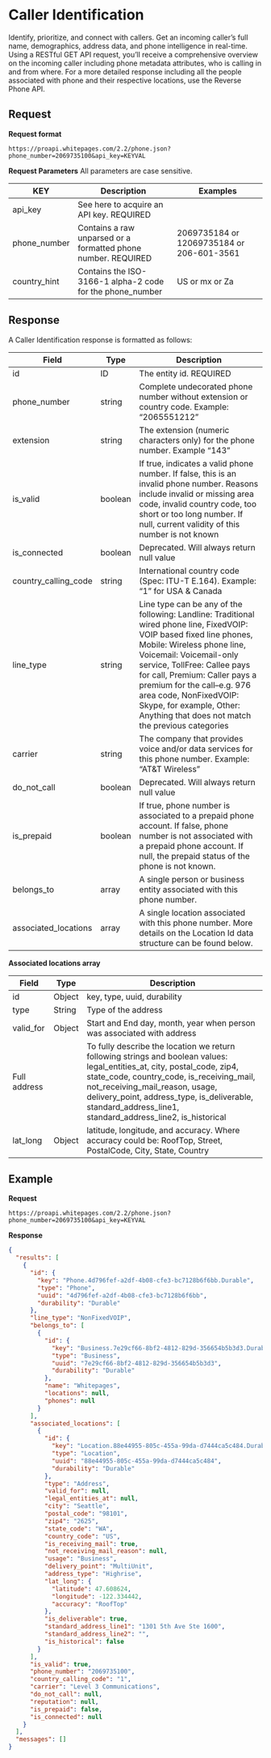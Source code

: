 # Caller Identification

Identify, prioritize, and connect with callers. Get an incoming caller’s full name, demographics, address data, and phone intelligence in real-time. Using a RESTful GET API request, you’ll receive a comprehensive overview on the incoming caller including phone metadata attributes, who is calling in and from where. For a more detailed response including all the people associated with phone and their respective locations, use the Reverse Phone API.

## Request
**Request format**

```
https://proapi.whitepages.com/2.2/phone.json?phone_number=2069735100&api_key=KEYVAL
```

**Request Parameters**
All parameters are case sensitive.

| KEY     | Description | Examples |
| ------- | ---- | ---- |
| api_key | See here to acquire an API key. REQUIRED | |
| phone_number | Contains a raw unparsed or a formatted phone number. REQUIRED | 2069735184 or 12069735184 or 206-601-3561 |
| country_hint | Contains the ISO-3166-1 alpha-2 code for the phone_number | US or mx or Za |

## Response
A Caller Identification response is formatted as follows:

| Field     | Type | Description |
| ------- | ---- | ---- |
| id | ID | The entity id. REQUIRED |
| phone_number | string | Complete undecorated phone number without extension or country code. Example: “2065551212” |
| extension | string | The extension (numeric characters only) for the phone number. Example “143”  |
| is_valid | boolean | If true, indicates a valid phone number. If false, this is an invalid phone number. Reasons include invalid or missing area code, invalid country code, too short or too long number. If null, current validity of this number is not known |
| is_connected | boolean | Deprecated. Will always return null value |
| country_calling_code | string | International country code (Spec: ITU-T E.164). Example: “1” for USA & Canada |
| line_type | string | Line type can be any of the following: Landline: Traditional wired phone line, FixedVOIP: VOIP based fixed line phones, Mobile: Wireless phone line, Voicemail: Voicemail-only service, TollFree: Callee pays for call, Premium: Caller pays a premium for the call–e.g. 976 area code, NonFixedVOIP: Skype, for example, Other: Anything that does not match the previous categories |
| carrier | string | The company that provides voice and/or data services for this phone number. Example: “AT&T Wireless” |
| do_not_call | boolean | Deprecated. Will always return null value |
| is_prepaid | boolean | If true, phone number is associated to a prepaid phone account. If false, phone number is not associated with a prepaid phone account. If null, the prepaid status of the phone is not known. |
| belongs_to | array | A single person or business entity associated with this phone number. |
| associated_locations | array | A single location associated with this phone number. More details on the Location Id data structure can be found below. |


**Associated locations array**

| Field     | Type | Description |
| ------- | ---- | ---- |
| id | Object | key, type, uuid, durability |
| type | String | Type of the address |
| valid_for | Object | Start and End day, month, year when person was associated with address |
| Full address |  | To fully describe the location we return following strings and boolean values: legal_entities_at, city, postal_code, zip4, state_code, country_code, is_receiving_mail, not_receiving_mail_reason, usage, delivery_point, address_type, is_deliverable, standard_address_line1, standard_address_line2, is_historical  |
| lat_long | Object | latitude, longitude, and accuracy. Where accuracy could be: RoofTop, Street, PostalCode, City, State, Country |


## Example
**Request**
```
https://proapi.whitepages.com/2.2/phone.json?phone_number=2069735100&api_key=KEYVAL
```

**Response**
```json
{
  "results": [
    {
      "id": {
        "key": "Phone.4d796fef-a2df-4b08-cfe3-bc7128b6f6bb.Durable",
        "type": "Phone",
        "uuid": "4d796fef-a2df-4b08-cfe3-bc7128b6f6bb",
        "durability": "Durable"
      },
      "line_type": "NonFixedVOIP",
      "belongs_to": [
        {
          "id": {
            "key": "Business.7e29cf66-8bf2-4812-829d-356654b5b3d3.Durable",
            "type": "Business",
            "uuid": "7e29cf66-8bf2-4812-829d-356654b5b3d3",
            "durability": "Durable"
          },
          "name": "Whitepages",
          "locations": null,
          "phones": null
        }
      ],
      "associated_locations": [
        {
          "id": {
            "key": "Location.88e44955-805c-455a-99da-d7444ca5c484.Durable",
            "type": "Location",
            "uuid": "88e44955-805c-455a-99da-d7444ca5c484",
            "durability": "Durable"
          },
          "type": "Address",
          "valid_for": null,
          "legal_entities_at": null,
          "city": "Seattle",
          "postal_code": "98101",
          "zip4": "2625",
          "state_code": "WA",
          "country_code": "US",
          "is_receiving_mail": true,
          "not_receiving_mail_reason": null,
          "usage": "Business",
          "delivery_point": "MultiUnit",
          "address_type": "Highrise",
          "lat_long": {
            "latitude": 47.608624,
            "longitude": -122.334442,
            "accuracy": "RoofTop"
          },
          "is_deliverable": true,
          "standard_address_line1": "1301 5th Ave Ste 1600",
          "standard_address_line2": "",
          "is_historical": false
        }
      ],
      "is_valid": true,
      "phone_number": "2069735100",
      "country_calling_code": "1",
      "carrier": "Level 3 Communications",
      "do_not_call": null,
      "reputation": null,
      "is_prepaid": false,
      "is_connected": null
    }
  ],
  "messages": []
}
```


